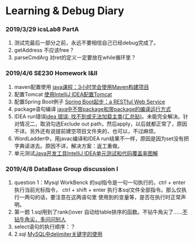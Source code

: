 # Learning & Debug Diary

### 2019/3/29 icsLab8 PartA

1. 测试完最后一部分之前，永远不要相信自己已经debug完成了。
2. getAddress 不应该free？
3. parseCmdArg 对ret的定义一定要放在while循环里？

### 2019/4/6 SE230 Homework Ⅰ&Ⅱ

1. maven配置使用 [java课程：3小时学会使用Maven构建项目](<https://www.bilibili.com/video/av38517296?t=687&p=9>)
2. 配置Tomcat [使用IntelliJ IDEA配置Tomcat](https://www.cnblogs.com/Knowledge-has-no-limit/p/7240585.html)
3. 配置Spring Boot例子 [Spring Boot起步：a RESTful Web Service](<https://www.jianshu.com/p/0b389f54377d>)
4. package语句编译 [java中不带package和带package的编译运行方式](https://blog.csdn.net/com_stu_zhang/article/details/25112591)
5. IDEA run错误[idea 错误: 找不到或无法加载主类(汇总贴)](https://blog.csdn.net/Angry_Mills/article/details/81511130)。未能完全解决。针对情况二，取消勾选Exclude out path，然后apply，以后就都正常了，原因不详。另外还有说提前建空项目文件夹的，也可以，不过麻烦。
6. WordLadder中，用javac编译和IDEA run结果不一样，原因是因为set没有把字典读进去。原因不详，解决方案：返工重做。
7. 单元测试[Java开发工具IntelliJ IDEA单元测试和代码覆盖率图解](https://www.cnblogs.com/xiongmaopanda/p/3314660.html)


### 2019/4/8 DataBase Group discussion Ⅰ 

1. question 1：Mysql WorkBenck 的sql指令是一句一句执行的，ctrl + enter 执行当前光标指令， 
ctrl + shift + enter 执行本sql文件全部指令。那么仅执行一两句的话，要注意在这两语句里
使用到的变量等，是否在执行时正常声明。
2. 第一题 1.sql用到了rank()over 自动给table排序的函数。不钻牛角尖了......[不钻牛角尖，多问问别人](https://www.bilibili.com/video/av6491934?from=search&seid=11470938549135953630)
2. select语句的执行顺序：？
3. 2.sql [MySQL中delimiter关键字的使用](https://blog.csdn.net/pan_junbiao/article/details/86291722)
